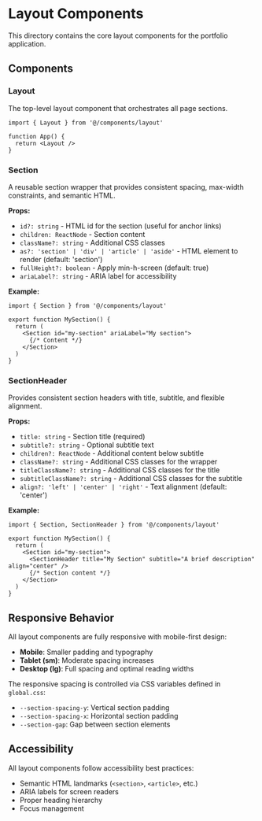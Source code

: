 # Layout Components

This directory contains the core layout components for the portfolio application.

## Components

### Layout

The top-level layout component that orchestrates all page sections.

```tsx
import { Layout } from '@/components/layout'

function App() {
  return <Layout />
}
```

### Section

A reusable section wrapper that provides consistent spacing, max-width constraints, and semantic HTML.

**Props:**

- `id?: string` - HTML id for the section (useful for anchor links)
- `children: ReactNode` - Section content
- `className?: string` - Additional CSS classes
- `as?: 'section' | 'div' | 'article' | 'aside'` - HTML element to render (default: 'section')
- `fullHeight?: boolean` - Apply min-h-screen (default: true)
- `ariaLabel?: string` - ARIA label for accessibility

**Example:**

```tsx
import { Section } from '@/components/layout'

export function MySection() {
  return (
    <Section id="my-section" ariaLabel="My section">
      {/* Content */}
    </Section>
  )
}
```

### SectionHeader

Provides consistent section headers with title, subtitle, and flexible alignment.

**Props:**

- `title: string` - Section title (required)
- `subtitle?: string` - Optional subtitle text
- `children?: ReactNode` - Additional content below subtitle
- `className?: string` - Additional CSS classes for the wrapper
- `titleClassName?: string` - Additional CSS classes for the title
- `subtitleClassName?: string` - Additional CSS classes for the subtitle
- `align?: 'left' | 'center' | 'right'` - Text alignment (default: 'center')

**Example:**

```tsx
import { Section, SectionHeader } from '@/components/layout'

export function MySection() {
  return (
    <Section id="my-section">
      <SectionHeader title="My Section" subtitle="A brief description" align="center" />
      {/* Section content */}
    </Section>
  )
}
```

## Responsive Behavior

All layout components are fully responsive with mobile-first design:

- **Mobile**: Smaller padding and typography
- **Tablet (sm)**: Moderate spacing increases
- **Desktop (lg)**: Full spacing and optimal reading widths

The responsive spacing is controlled via CSS variables defined in `global.css`:

- `--section-spacing-y`: Vertical section padding
- `--section-spacing-x`: Horizontal section padding
- `--section-gap`: Gap between section elements

## Accessibility

All layout components follow accessibility best practices:

- Semantic HTML landmarks (`<section>`, `<article>`, etc.)
- ARIA labels for screen readers
- Proper heading hierarchy
- Focus management

